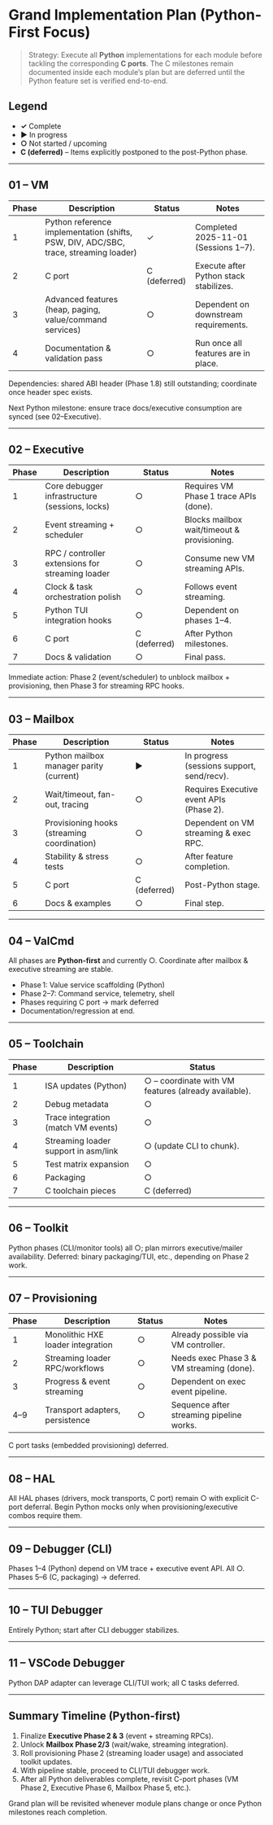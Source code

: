 # Grand Implementation Plan (Python-First Focus)

> Strategy: Execute all **Python** implementations for each module before tackling the corresponding **C ports**. The C milestones remain documented inside each module’s plan but are deferred until the Python feature set is verified end-to-end.

## Legend
- **✓** Complete
- **▶** In progress
- **○** Not started / upcoming
- **C (deferred)** – Items explicitly postponed to the post-Python phase.

---

## 01 – VM
| Phase | Description | Status | Notes |
|-------|-------------|--------|-------|
| 1 | Python reference implementation (shifts, PSW, DIV, ADC/SBC, trace, streaming loader) | ✓ | Completed 2025-11-01 (Sessions 1–7). |
| 2 | C port | C (deferred) | Execute after Python stack stabilizes. |
| 3 | Advanced features (heap, paging, value/command services) | ○ | Dependent on downstream requirements. |
| 4 | Documentation & validation pass | ○ | Run once all features are in place. |

Dependencies: shared ABI header (Phase 1.8) still outstanding; coordinate once header spec exists.

Next Python milestone: ensure trace docs/executive consumption are synced (see 02–Executive).

---

## 02 – Executive
| Phase | Description | Status | Notes |
|-------|-------------|--------|-------|
| 1 | Core debugger infrastructure (sessions, locks) | ○ | Requires VM Phase 1 trace APIs (done). |
| 2 | Event streaming + scheduler | ○ | Blocks mailbox wait/timeout & provisioning. |
| 3 | RPC / controller extensions for streaming loader | ○ | Consume new VM streaming APIs. |
| 4 | Clock & task orchestration polish | ○ | Follows event streaming. |
| 5 | Python TUI integration hooks | ○ | Dependent on phases 1–4. |
| 6 | C port | C (deferred) | After Python milestones. |
| 7 | Docs & validation | ○ | Final pass. |

Immediate action: Phase 2 (event/scheduler) to unblock mailbox + provisioning, then Phase 3 for streaming RPC hooks.

---

## 03 – Mailbox
| Phase | Description | Status | Notes |
|-------|-------------|--------|-------|
| 1 | Python mailbox manager parity (current) | ▶ | In progress (sessions support, send/recv). |
| 2 | Wait/timeout, fan-out, tracing | ○ | Requires Executive event APIs (Phase 2). |
| 3 | Provisioning hooks (streaming coordination) | ○ | Dependent on VM streaming & exec RPC. |
| 4 | Stability & stress tests | ○ | After feature completion. |
| 5 | C port | C (deferred) | Post-Python stage. |
| 6 | Docs & examples | ○ | Final step. |

---

## 04 – ValCmd
All phases are **Python-first** and currently ○. Coordinate after mailbox & executive streaming are stable.
- Phase 1: Value service scaffolding (Python)
- Phase 2–7: Command service, telemetry, shell
- Phases requiring C port → mark deferred
- Documentation/regression at end.

---

## 05 – Toolchain
| Phase | Description | Status |
|-------|-------------|--------|
| 1 | ISA updates (Python) | ○ – coordinate with VM features (already available). |
| 2 | Debug metadata | ○ |
| 3 | Trace integration (match VM events) | ○ |
| 4 | Streaming loader support in asm/link | ○ (update CLI to chunk). |
| 5 | Test matrix expansion | ○ |
| 6 | Packaging | ○ |
| 7 | C toolchain pieces | C (deferred) |

---

## 06 – Toolkit
Python phases (CLI/monitor tools) all ○; plan mirrors executive/mailer availability.
Deferred: binary packaging/TUI, etc., depending on Phase 2 work.

---

## 07 – Provisioning
| Phase | Description | Status | Notes |
|-------|-------------|--------|-------|
| 1 | Monolithic HXE loader integration | ○ | Already possible via VM controller. |
| 2 | Streaming loader RPC/workflows | ○ | Needs exec Phase 3 & VM streaming (done). |
| 3 | Progress & event streaming | ○ | Dependent on exec event pipeline. |
| 4–9 | Transport adapters, persistence | ○ | Sequence after streaming pipeline works. |

C port tasks (embedded provisioning) deferred.

---

## 08 – HAL
All HAL phases (drivers, mock transports, C port) remain ○ with explicit C-port deferral. Begin Python mocks only when provisioning/executive combos require them.

---

## 09 – Debugger (CLI)
Phases 1–4 (Python) depend on VM trace + executive event API. All ○.
Phases 5–6 (C, packaging) → deferred.

---

## 10 – TUI Debugger
Entirely Python; start after CLI debugger stabilizes.

---

## 11 – VSCode Debugger
Python DAP adapter can leverage CLI/TUI work; all C tasks deferred.

---

## Summary Timeline (Python-first)
1. Finalize **Executive Phase 2 & 3** (event + streaming RPCs).
2. Unlock **Mailbox Phase 2/3** (wait/wake, streaming integration).
3. Roll provisioning Phase 2 (streaming loader usage) and associated toolkit updates.
4. With pipeline stable, proceed to CLI/TUI debugger work.
5. After all Python deliverables complete, revisit C-port phases (VM Phase 2, Executive Phase 6, Mailbox Phase 5, etc.).

Grand plan will be revisited whenever module plans change or once Python milestones reach completion.
